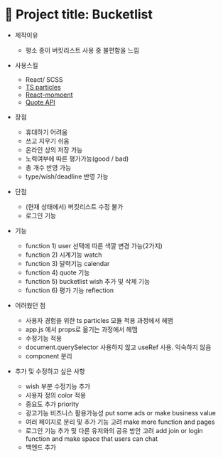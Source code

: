 # 🚀 Project title: Bucketlist

+ 제작이유 
  - 평소 종이 버킷리스트 사용 중 불편함을 느낌

+ 사용스킬
  - React/ SCSS 
  - [TS particles](https://particles.js.org/)
  - [React-momoent](https://www.npmjs.com/package/react-moment)
  - [Quote API](https://github.com/lukePeavey/quotable)

+ 장점
  - 휴대하기 어려움
  - 쓰고 지우기 쉬움
  - 온라인 상의 저장 가능
  - 노력여부에 따른 평가가능(good / bad)
  - 총 개수 반영 가능
  - type/wish/deadline 반영 가능
 
+ 단점 
  - (현재 상태에서) 버킷리스트 수정 불가
  - 로그인 기능
  
+ 기능 
  - function 1) user 선택에 따른 색깔 변경 가능(2가지) 
  - function 2) 시계기능 watch
  - function 3) 달력기능 calendar
  - function 4) quote 기능 
  - function 5) bucketlist wish 추가 및 삭제 기능
  - function 6) 평가 기능 reflection
  
+ 어려웠던 점
  - 사용자 경험을 위한 ts particles 모듈 적용 과정에서 헤맴
  - app.js 에서 props로 옮기는 과정에서 헤맴
  - 수정기능 적용 
  - document.querySelector 사용하지 않고 useRef 사용. 익숙하지 않음
  - component 분리

+ 추가 및 수정하고 싶은 사항 
  - wish 부분 수정기능 추가
  - 사용자 정의 color 적용
  - 중요도 추가 priority
  - 광고기능 비즈니스 활용가능성 put some ads or make business value
  - 여러 페이지로 분리 및 추가 기능 고려 make more function and pages
  - 로그인 기능 추가 및 다른 유저와의 공유 방안 고려 add join or login function and make space that users can chat
  - 백엔드 추가
